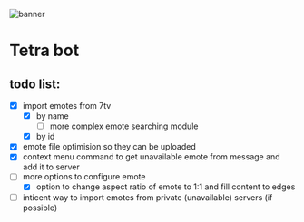 ![banner](https://i.imgur.com/mjhd6j9.png)

# Tetra bot

## todo list:

- [x] import emotes from 7tv
  - [x] by name
    - [ ] more complex emote searching module
  - [x] by id
- [x] emote file optimision so they can be uploaded
- [x] context menu command to get unavailable emote from message and add it to server
- [ ] more options to configure emote
  - [x] option to change aspect ratio of emote to 1:1 and fill content to edges

- [ ] inticent way to import emotes from private (unavailable) servers (if possible)

